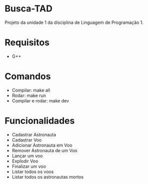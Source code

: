 # Busca-TAD
Projeto da unidade 1 da disciplina de Linguagem de Programação 1.
# Requisitos
- G++
# Comandos
- Compilar: make all
- Rodar: make run
- Compilar e rodar: make dev
# Funcionalidades
- Cadastrar Astronauta
- Cadastrar Voo
- Adicionar Astronauta em Voo
- Remover Astronauta de um Voo
- Lançar um voo
- Explodir Voo
- Finalizar um voo
- Listar todos os voos 
- Listar todos os astronautas mortos
